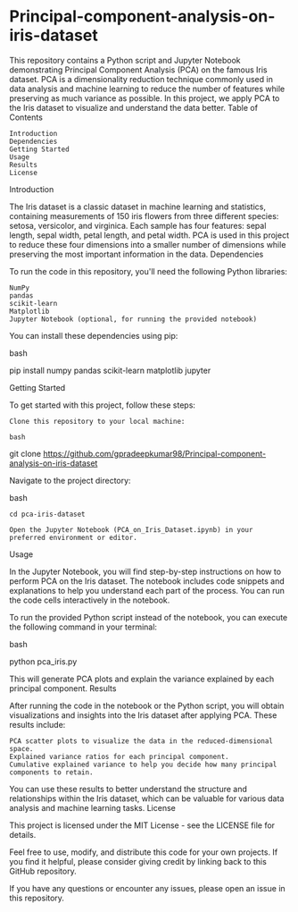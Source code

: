 # Principal-component-analysis-on-iris-dataset

This repository contains a Python script and Jupyter Notebook demonstrating Principal Component Analysis (PCA) on the famous Iris dataset. PCA is a dimensionality reduction technique commonly used in data analysis and machine learning to reduce the number of features while preserving as much variance as possible. In this project, we apply PCA to the Iris dataset to visualize and understand the data better.
Table of Contents

    Introduction
    Dependencies
    Getting Started
    Usage
    Results
    License

Introduction

The Iris dataset is a classic dataset in machine learning and statistics, containing measurements of 150 iris flowers from three different species: setosa, versicolor, and virginica. Each sample has four features: sepal length, sepal width, petal length, and petal width. PCA is used in this project to reduce these four dimensions into a smaller number of dimensions while preserving the most important information in the data.
Dependencies

To run the code in this repository, you'll need the following Python libraries:

    NumPy
    pandas
    scikit-learn
    Matplotlib
    Jupyter Notebook (optional, for running the provided notebook)

You can install these dependencies using pip:

bash

pip install numpy pandas scikit-learn matplotlib jupyter

Getting Started

To get started with this project, follow these steps:

    Clone this repository to your local machine:

    bash

git clone https://github.com/gpradeepkumar98/Principal-component-analysis-on-iris-dataset

Navigate to the project directory:

bash

    cd pca-iris-dataset

    Open the Jupyter Notebook (PCA_on_Iris_Dataset.ipynb) in your preferred environment or editor.

Usage

In the Jupyter Notebook, you will find step-by-step instructions on how to perform PCA on the Iris dataset. The notebook includes code snippets and explanations to help you understand each part of the process. You can run the code cells interactively in the notebook.

To run the provided Python script instead of the notebook, you can execute the following command in your terminal:

bash

python pca_iris.py

This will generate PCA plots and explain the variance explained by each principal component.
Results

After running the code in the notebook or the Python script, you will obtain visualizations and insights into the Iris dataset after applying PCA. These results include:

    PCA scatter plots to visualize the data in the reduced-dimensional space.
    Explained variance ratios for each principal component.
    Cumulative explained variance to help you decide how many principal components to retain.

You can use these results to better understand the structure and relationships within the Iris dataset, which can be valuable for various data analysis and machine learning tasks.
License

This project is licensed under the MIT License - see the LICENSE file for details.

Feel free to use, modify, and distribute this code for your own projects. If you find it helpful, please consider giving credit by linking back to this GitHub repository.

If you have any questions or encounter any issues, please open an issue in this repository.
